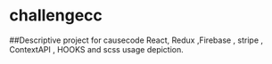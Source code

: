 # challengecc
##Descriptive project for causecode
React, Redux ,Firebase , stripe , ContextAPI , HOOKS and scss usage depiction.
